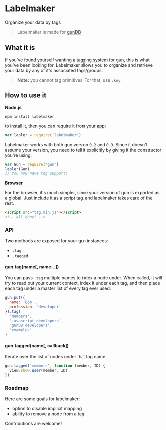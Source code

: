 Labelmaker
==========
Organize your data by tags

> Labelmaker is made for [gunDB](https://github.com/amark/gun/)

## What it is
If you've found yourself wanting a tagging system for gun, this is what you've been looking for. Labelmaker allows you to organize and retrieve your data by any of it's associated tags/groups.

> **Note:** you cannot tag primitives. For that, use `.key`.

## How to use it
**Node.js**

```bash
npm install labelmaker
```
to install it, then you can require it from your app:
```javascript
var labler = require('labelmaker')
```

Labelmaker works with both gun version `0.2` and `0.3`. Since it doesn't assume your version, you need to tell it explicitly by giving it the constructor you're using:

```javascript
var Gun = require('gun')
labler(Gun)
// You now have tag support!
```

**Browser**

For the browser, it's much simpler, since your version of gun is exported as a global. Just include it as a script tag, and labelmaker takes care of the rest.

```html
<script src="tag.min.js"></script>
<!-- all done! -->
```
### API
Two methods are exposed for your gun instances:

 - `.tag`
 - `.tagged`

#### gun.tag(name[, name...])
You can pass `.tag` multiple names to index a node under. When called, it will try to read out your current context, index it under each tag, and then place each tag under a master list of every tag ever used.

```javascript
gun.put({
  name: 'Bob',
  profession: 'developer'
}).tag(
  'members',
  'javascript developers',
  'gunDB developers',
  'examples'
)
```

#### gun.tagged(name[, callback])
Iterate over the list of nodes under that tag name.
```javascript
gun.tagged('members', function (member, ID) {
  view.show.user(member, ID)
})
```

### Roadmap
Here are some goals for labelmaker:

 - option to disable implicit mapping
 - ability to remove a node from a tag
 
Contributions are welcome!
